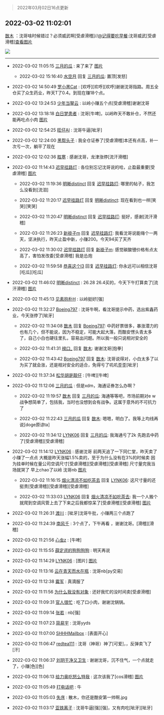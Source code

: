 > 2022年03月02日16点更新
<link rel="stylesheet" href="https://cdn.jsdelivr.net/gh/taotie6/sampleJSON@main/css/photo_show.css">
<meta name="referrer" content="no-referrer" />


 ## 2022-03-02 11:02:01 

 [㪚木](https://www.coolapk.com/feed/33932079?shareKey=YjcyMzQ0MzU3NWE5NjIxZWRlNzc~) ：沈哥啥时候错过？必须威武啊[受虐滑稽]//<a class="feed-link-uname" href="/u/记得要吃早餐">@记得要吃早餐</a>:沈哥威武[受虐滑稽]<a class="feed-forward-pic" href="http://image.coolapk.com/feed/2022/0302/10/4374824_c716c2b8_9885_2315_774@1080x2400.jpeg">查看图片</a> 

<div class="album">
<img class="img-item" src="http://image.coolapk.com/feed/2020/0511/21/1081091_45bad8f3_4880_7713@356x200.gif" />
</div>

 ------- 

- 2022-03-02 11:05:15 [三月的瓜](uid=3896380) : 来了来了 [图片](http://image.coolapk.com/feed/2022/0302/11/3896380_83c94816_0314_2286_818@828x542.jpeg)

    - 2022-03-02 15:16:40 [水空月](uid=1850662) 回复 [三月的瓜](uid=3896380): 置顶[发怒] 

- 2022-03-02 14:50:49 [罗小黑Cat](uid=1726948) : [欢呼][欢呼][欢呼]谢谢沈哥指路。周五全仓买了众生药业，昨天T了0.4。到现在赚18个点。 

- 2022-03-02 13:24:53 [少年当拏云](uid=1205328) : 以岭小赚五个点[受虐滑稽]谢谢沈哥 

- 2022-03-02 13:18:18 [白日梦患者](uid=533502) : 沈哥[牛啤]，以岭昨天不敢补仓，不然还能再吃点小肉 [图片](http://image.coolapk.com/feed/2022/0302/13/533502_f65d998f_8297_6407_572@1080x440.jpeg)

- 2022-03-02 12:54:25 [旺仔AI](uid=1316908) : 沈哥牛逼[呲牙] 

- 2022-03-02 12:24:00 [黑帮头子](uid=2838832) : 我全仓证券了[受虐滑稽]本还有点高，补一次亏一次，躺平了现在 

- 2022-03-02 12:02:36 [胜寒](uid=621479) : 感谢沈哥，龙津涨停[流汗滑稽] 

- 2022-03-02 11:14:43 [迟早挂路灯](uid=874366) : 各位别忘记沈哥说的哈，止盈最重要[受虐滑稽] [图片](http://image.coolapk.com/feed/2022/0302/11/874366_6933e65e_0882_2396_500@1080x313.jpeg)

    - 2022-03-02 11:19:36 [明晰distinct](uid=1960890) 回复 [迟早挂路灯](uid=874366): 哪里的帖子，我怎么没看到[流泪] 

    - 2022-03-02 11:20:17 [迟早挂路灯](uid=874366) 回复 [明晰distinct](uid=1960890): 现在看到也一样[笑哭][笑哭] 

    - 2022-03-02 11:20:47 [明晰distinct](uid=1960890) 回复 [迟早挂路灯](uid=874366): 挺好，感谢[流汗滑稽] 

    - 2022-03-02 11:26:23 [新褂子m](uid=913624) 回复 [迟早挂路灯](uid=874366): 我看沈哥说能嗨个一两天，坚决执行，昨天止盈中新，小赚200。今天94买了天齐 

    - 2022-03-02 11:30:02 [迟早挂路灯](uid=874366) 回复 [新褂子m](uid=913624): 感觉碳酸锂价格有点太高了，害怕发改委[受虐滑稽] 我是怂炮 

    - 2022-03-02 11:59:58 [恭喜这个l3](uid=994412) 回复 [迟早挂路灯](uid=874366): 你永远可以相信沈哥[吃瓜][吃瓜] 

- 2022-03-02 11:46:02 [明晰distinct](uid=1960890) : 26.28 26.4买的，今天下午打算卖了[流汗滑稽] [图片](http://image.coolapk.com/feed/2022/0302/11/1960890_218ed68e_2762_364_802@964x1044.jpeg)

- 2022-03-02 11:45:13 [见素抱朴H](uid=1014158) : 以岭挺好[强] 

- 2022-03-02 11:32:27 [Boeing797](uid=879515) : 沈哥牛啊，看沈哥提示中药，选出紫鑫药业，今天涨停了[呲牙] 

    - 2022-03-02 11:34:08 [㪚木](uid=1081091) 回复 [Boeing797](uid=879515): 中药好票很多，暴涨潜力的也有几个，但不能说，因为不稳定，可能大起大落，而酷安愣头青太多了，自己小白也硬往里扎，容易出问题。所以我一般只说相对安全的 

    - 2022-03-02 11:41:31 [禄口_](uid=1005884) 回复 [㪚木](uid=1081091): 谢谢沈哥[抱拳] 

    - 2022-03-02 11:43:42 [Boeing797](uid=879515) 回复 [㪚木](uid=1081091): 沈哥说得对，小白太多了以为买了就会涨，还是相对安全的适合，免得亏了叽叽歪歪[呲牙] 

- 2022-03-02 11:37:34 [松华胡是靓仔](uid=692318) : [牛啤][牛啤] 

- 2022-03-02 11:12:06 [三月的瓜](uid=3896380) : 但是xdm，海通证券怎么办啊？ 

    - 2022-03-02 11:19:57 [㪚木](uid=1081091) 回复 [三月的瓜](uid=3896380): 海通等等吧，巿场前期对e w 战争想简单了，包括我，当时也没想到会有战争。这属于意外的不可抗力了 

    - 2022-03-02 11:22:43 [三月的瓜](uid=3896380) 回复 [㪚木](uid=1081091): 嗯嗯，明白了。我等上均线再说[doge原谅ta] 

    - 2022-03-02 11:34:12 [LYNK06](uid=2194108) 回复 [三月的瓜](uid=3896380): 我海通亏了2k 先跑去中药了[受虐滑稽][受虐滑稽] 

- 2022-03-02 11:14:12 [LYNK06](uid=2194108) : 感谢沈哥
前两天追了一下同仁堂，昨天卖了
小赚了一点点 大概是昨天涨幅1.5%卖的，至于为什么没有在3%的时候卖 因为挂单时候在量公司空调尺寸[受虐滑稽][受虐滑稽][受虐滑稽]
尺寸量完我当场就哭了
早上chao了以岭
沈哥nb [图片](http://image.coolapk.com/feed/2022/0302/11/2194108_0852_3817_253@828x1792.jpg)

    - 2022-03-02 11:16:15 [烟火清凉不如吃茶去](uid=4279524) 回复 [LYNK06](uid=2194108): 这尺寸量的还挺贵[受虐滑稽][受虐滑稽][受虐滑稽] 

    - 2022-03-02 11:33:03 [LYNK06](uid=2194108) 回复 [烟火清凉不如吃茶去](uid=4279524): 我一个人搬个就爬到空调风管上去了下来之后我都惊呆了[受虐滑稽][受虐滑稽] [图片](http://image.coolapk.com/feed/2022/0302/11/2194108_1940_7154_811@828x1104.jpg)

- 2022-03-02 11:26:31 [渡川](uid=1200012) : [呲牙]沈哥牛批，小赚两三个点跑了 

- 2022-03-02 11:24:39 [南风千](uid=2834132) : 3个点了，下午再看 ，谢谢沈哥。[滑稽][滑稽] 

- 2022-03-02 11:21:56 [心虫z](uid=151532) : [牛啤] 

- 2022-03-02 11:15:55 [薛定谔的狗狗狗狗](uid=2327954) : 明天再说 

- 2022-03-02 11:14:29 [LYNK06](uid=2194108) : [图片] [图片](http://image.coolapk.com/feed/2022/0302/11/2194108_0868_5178_25@828x896.jpg)

- 2022-03-02 11:13:16 [云在青天而水在瓶](uid=1654148) : 沈哥nb[py交易] 

- 2022-03-02 11:12:38 [霉军](uid=2550010) : 真滴服了 

- 2022-03-02 11:11:56 [为什么我没有对象](uid=2236988) : 还好我忙的没时间卖[受虐滑稽] 

- 2022-03-02 11:09:31 [官人很忙](uid=962830) : 吃了口小肉，谢谢沈锅锅。 

- 2022-03-02 11:09:14 [张若](uid=996034) : nb[强] 

- 2022-03-02 11:07:23 [简易宇](uid=2240351) : 沈哥yyds 

- 2022-03-02 11:07:00 [SHHHMailbox](uid=3071885) : [表面开心] 

- 2022-03-02 11:06:47 [redtea111](uid=3411517) : 沈哥（神哥）神了[可爱]，，反弹卖飞了[汗] 

- 2022-03-02 11:06:37 [刘玥干净又卫生](uid=17267430) : 谢谢沈哥，沉不住气，一个点就走了，小赚[色][色] 

- 2022-03-02 11:06:13 [给力奥吃怒么特我](uid=3878354) : 这次该我了[cos滑稽] [图片](http://image.coolapk.com/feed/2022/0225/11/3878354_807fa6df_9199_1977_287@964x1044.jpeg)

- 2022-03-02 11:05:49 [打电话吧](uid=1906112) : 牛 

- 2022-03-02 11:05:03 [失序](uid=1009107) : 散木，你还是酷安第一帅啊.jpg 

- 2022-03-02 11:03:17 [亚铁离子](uid=2220712) : 沈哥牛逼[强][强]，又有肉吃[呲牙][呲牙] 


